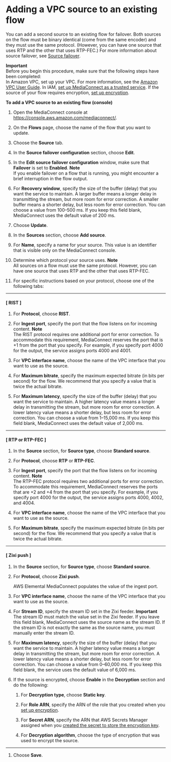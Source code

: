 # Adding a VPC source to an existing flow<a name="source-adding-vpc"></a>

You can add a second source to an existing flow for failover\. Both sources on the flow must be binary identical \(come from the same encoder\) and they must use the same protocol\. \(However, you can have one source that uses RTP and the other that uses RTP\-FEC\.\) For more information about source failover, see [Source failover](source-failover.md)\.

**Important**  
Before you begin this procedure, make sure that the following steps have been completed:  
In Amazon VPC, set up your VPC\. For more information, see the [Amazon VPC User Guide](https://docs.aws.amazon.com/vpc/latest/userguide/)\.
In IAM, [set up MediaConnect as a trusted service](security-iam-trusted-entity.md)\.
If the source of your flow requires encryption, [set up encryption](encryption-static-key-set-up.md)\.

**To add a VPC source to an existing flow \(console\)**

1. Open the MediaConnect console at [https://console\.aws\.amazon\.com/mediaconnect/](https://console.aws.amazon.com/mediaconnect/)\.

1. On the **Flows** page, choose the name of the flow that you want to update\.

1. Choose the **Source** tab\.

1. In the **Source failover configuration** section, choose **Edit**\.

1. In the **Edit source failover configuration** window, make sure that **Failover** is set to **Enabled**\.
**Note**  
If you enable failover on a flow that is running, you might encounter a brief interruption in the flow output\. 

1. For **Recovery window**, specify the size of the buffer \(delay\) that you want the service to maintain\. A larger buffer means a longer delay in transmitting the stream, but more room for error correction\. A smaller buffer means a shorter delay, but less room for error correction\. You can choose a value from 100–500 ms\. If you keep this field blank, MediaConnect uses the default value of 200 ms\.

1. Choose **Update**\.

1. In the **Sources** section, choose **Add source**\.

1. For **Name**, specify a name for your source\. This value is an identifier that is visible only on the MediaConnect console\. 

1. Determine which protocol your source uses\.
**Note**  
All sources on a flow must use the same protocol\. However, you can have one source that uses RTP and the other that uses RTP\-FEC\.

1. For specific instructions based on your protocol, choose one of the following tabs:

------
#### [ RIST ]

   1. For **Protocol**, choose **RIST**\. 

   1. For **Ingest port**, specify the port that the flow listens on for incoming content\. 
**Note**  
The RIST protocol requires one additional port for error correction\. To accommodate this requirement, MediaConnect reserves the port that is \+1 from the port that you specify\. For example, if you specify port 4000 for the output, the service assigns ports 4000 and 4001\.

   1. For **VPC interface name**, choose the name of the VPC interface that you want to use as the source\.

   1. For **Maximum bitrate**, specify the maximum expected bitrate \(in bits per second\) for the flow\. We recommend that you specify a value that is twice the actual bitrate\.

   1. For **Maximum latency**, specify the size of the buffer \(delay\) that you want the service to maintain\. A higher latency value means a longer delay in transmitting the stream, but more room for error correction\. A lower latency value means a shorter delay, but less room for error correction\. You can choose a value from 1–15,000 ms\. If you keep this field blank, MediaConnect uses the default value of 2,000 ms\. 

------
#### [  RTP or RTP\-FEC ]

   1. In the **Source** section, for **Source type**, choose **Standard source**\.

   1. For **Protocol**, choose **RTP** or **RTP\-FEC**\. 

   1. For **Ingest port**, specify the port that the flow listens on for incoming content\.
**Note**  
The RTP\-FEC protocol requires two additional ports for error correction\. To accommodate this requirement, MediaConnect reserves the ports that are \+2 and \+4 from the port that you specify\. For example, if you specify port 4000 for the output, the service assigns ports 4000, 4002, and 4004\. 

   1. For **VPC interface name**, choose the name of the VPC interface that you want to use as the source\.

   1. For **Maximum bitrate**, specify the maximum expected bitrate \(in bits per second\) for the flow\. We recommend that you specify a value that is twice the actual bitrate\.

------
#### [ Zixi push ]

   1. In the **Source** section, for **Source type**, choose **Standard source**\.

   1. For **Protocol**, choose **Zixi push**\. 

      AWS Elemental MediaConnect populates the value of the ingest port\.

   1. For **VPC interface name**, choose the name of the VPC interface that you want to use as the source\.

   1. For **Stream ID**, specify the stream ID set in the Zixi feeder\.
**Important**  
The stream ID must match the value set in the Zixi feeder\. If you leave this field blank, MediaConnect uses the source name as the stream ID\. If the stream ID is not exactly the same as the source name, you must manually enter the stream ID\.

   1. For **Maximum latency**, specify the size of the buffer \(delay\) that you want the service to maintain\. A higher latency value means a longer delay in transmitting the stream, but more room for error correction\. A lower latency value means a shorter delay, but less room for error correction\. You can choose a value from 0–60,000 ms\. If you keep this field blank, the service uses the default value of 6,000 ms\. 

   1. If the source is encrypted, choose **Enable** in the **Decryption** section and do the following:

      1. For **Decryption type**, choose **Static key**\.

      1. For **Role ARN**, specify the ARN of the role that you created when you [set up encryption](encryption-static-key-set-up.md#encryption-static-key-set-up-create-iam-role)\.

      1. For **Secret ARN**, specify the ARN that AWS Secrets Manager assigned when you [created the secret to store the encryption key](encryption-static-key-set-up.md#encryption-static-key-set-up-store-key)\.

      1. For **Decryption algorithm**, choose the type of encryption that was used to encrypt the source\.

------

1. Choose **Save**\.